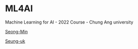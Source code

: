 # ML4AI

Machine Learning for AI - 2022 Course - Chung Ang university

[Seong-Min](https://www.github.com/csmsum)

[Seung-uk](https://www.github.com/SeungukJeong)

